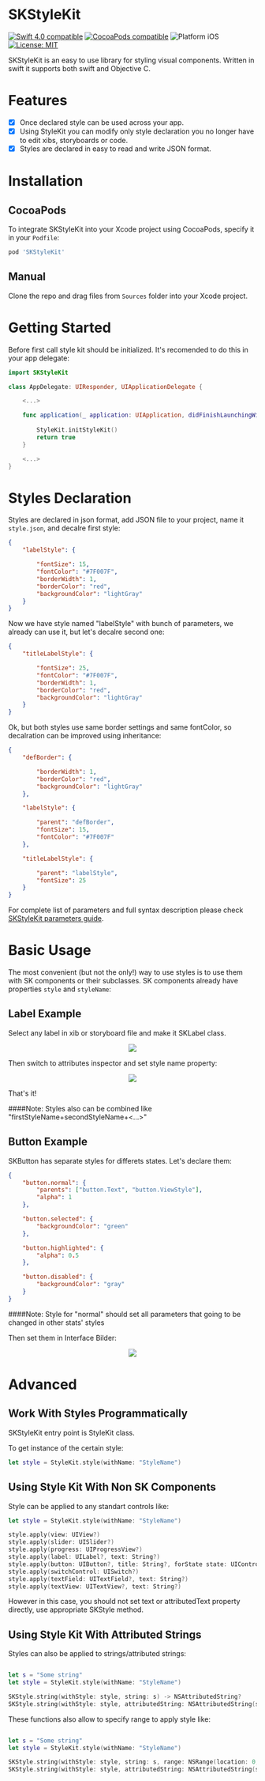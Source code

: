 # SKStyleKit

<p align="left">
	<a href="https://developer.apple.com/swift"><img src="https://img.shields.io/badge/Swift_4.0-compatible-4BC51D.svg?style=flat" alt="Swift 4.0 compatible" /></a>
	<a href="https://cocoapods.org/pods/tablekit"><img src="https://img.shields.io/badge/pod-1.0.16-blue.svg" alt="CocoaPods compatible" /></a>
	<img src="https://img.shields.io/badge/platform-iOS-blue.svg?style=flat" alt="Platform iOS" />
	<a href="https://raw.githubusercontent.com/motylevm/skstylekit/master/LICENSE"><img src="http://img.shields.io/badge/license-MIT-blue.svg?style=flat" alt="License: MIT" /></a>
</p>

SKStyleKit is an easy to use library for styling visual components. Written in swift it supports both swift and Objective C.

# Features

- [x] Once declared style can be used across your app.
- [x] Using StyleKit you can modify only style declaration you no longer have to edit xibs, storyboards or code.
- [x] Styles are declared in easy to read and write JSON format.

# Installation

## CocoaPods
To integrate SKStyleKit into your Xcode project using CocoaPods, specify it in your `Podfile`:

```ruby
pod 'SKStyleKit'
```

## Manual
Clone the repo and drag files from `Sources` folder into your Xcode project.

# Getting Started

Before first call style kit should be initialized. It's recomended to do this in your app delegate:

```swift
import SKStyleKit

class AppDelegate: UIResponder, UIApplicationDelegate {

    <...>

    func application(_ application: UIApplication, didFinishLaunchingWithOptions launchOptions: [UIApplicationLaunchOptionsKey: Any]?) -> Bool {
        
        StyleKit.initStyleKit()
        return true
    }

    <...>
}
```

# Styles Declaration

Styles are declared in json format, add JSON file to your project, name it `style.json`, and decalre first style:

```json
{
	"labelStyle": {

		"fontSize": 15,
		"fontColor": "#7F007F",
		"borderWidth": 1,
		"borderColor": "red",
		"backgroundColor": "lightGray"
	}
}
```
Now we have style named "labelStyle" with bunch of parameters, we already can use it, but let's decalre second one:

```json
{
	"titleLabelStyle": {

		"fontSize": 25,
		"fontColor": "#7F007F",
		"borderWidth": 1,
		"borderColor": "red",
		"backgroundColor": "lightGray"
	}
}
```

Ok, but both styles use same border settings and same fontColor, so decalration can be improved using inheritance:

```json
{
	"defBorder": {

		"borderWidth": 1,
		"borderColor": "red",
		"backgroundColor": "lightGray"
	},

	"labelStyle": {

		"parent": "defBorder",
		"fontSize": 15,
		"fontColor": "#7F007F"
	},

	"titleLabelStyle": {

		"parent": "labelStyle",
		"fontSize": 25
	}
}
```

For complete list of parameters and full syntax description please check [SKStyleKit parameters guide](Docs/jsonGuide.md).

# Basic Usage

The most convenient (but not the only!) way to use styles is to use them with SK components or their subclasses. SK components already have properties `style` and `styleName`:

## Label Example

Select any label in xib or storyboard file and make it SKLabel class. 

<p align="center">
	<img src="https://cloud.githubusercontent.com/assets/5831773/19125795/1cab1b22-8b41-11e6-9f11-5e3ef6552782.png"/>
</p>

Then switch to attributes inspector and set style name property:

<p align="center">
	<img src="https://cloud.githubusercontent.com/assets/5831773/19126418/88e80686-8b43-11e6-9f2e-f3309ea8bbaa.png"/>
</p>

That's it!

####Note: Styles also can be combined like "firstStyleName+secondStyleName+<...>"

## Button Example

SKButton has separate styles for differets states. Let's declare them:

```json
{
	"button.normal": {
		"parents": ["button.Text", "button.ViewStyle"],
		"alpha": 1
	},

	"button.selected": {
		"backgroundColor": "green"
	},

	"button.highlighted": {
		"alpha": 0.5
	},

	"button.disabled": {
		"backgroundColor": "gray"
	}
}
```
####Note: Style for "normal" should set all parameters that going to be changed in other stats' styles

Then set them in Interface Bilder:

<p align="center">
	<img src="https://cloud.githubusercontent.com/assets/5831773/20019939/b4b9faf4-a2df-11e6-8e21-800c6487ab93.png"/>
</p>

# Advanced

## Work With Styles Programmatically

SKStyleKit entry point is StyleKit class. 

To get instance of the certain style: 

```swift
let style = StyleKit.style(withName: "StyleName")
```

## Using Style Kit With Non SK Components

Style can be applied to any standart controls like: 

```swift
let style = StyleKit.style(withName: "StyleName")

style.apply(view: UIView?)
style.apply(slider: UISlider?)
style.apply(progress: UIProgressView?)
style.apply(label: UILabel?, text: String?)
style.apply(button: UIButton?, title: String?, forState state: UIControlState)
style.apply(switchControl: UISwitch?)
style.apply(textField: UITextField?, text: String?)
style.apply(textView: UITextView?, text: String?)
```
However in this case, you should not set text or attributedText property directly, use appropriate SKStyle method.

## Using Style Kit With Attributed Strings

Styles can also be applied to strings/attributed strings: 

```swift

let s = "Some string"
let style = StyleKit.style(withName: "StyleName")

SKStyle.string(withStyle: style, string: s) -> NSAttributedString?
SKStyle.string(withStyle: style, attributedString: NSAttributedString(string: s)) -> NSAttributedString?
```

These functions also allow to specify range to apply style like:

```swift

let s = "Some string"
let style = StyleKit.style(withName: "StyleName")

SKStyle.string(withStyle: style, string: s, range: NSRange(location: 0, length: 5)) -> NSAttributedString?
SKStyle.string(withStyle: style, attributedString: NSAttributedString(string: s), range: NSRange(location: 0, length: 8)) -> NSAttributedString?
```
